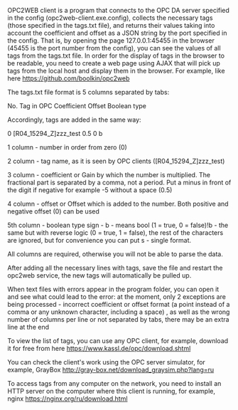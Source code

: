 OPC2WEB client is a program that connects to the OPC DA server specified in the config (opc2web-client.exe.config), collects the necessary tags (those specified in the tags.txt file), and returns their values ​​taking into account the coefficient and offset as a JSON string by the port specified in the config. That is, by opening the page 127.0.0.1:45455 in the browser (45455 is the port number from the config), you can see the values ​​of all tags from the tags.txt file. In order for the display of tags in the browser to be readable, you need to create a web page using AJAX that will pick up tags from the local host and display them in the browser. For example, like here https://github.com/boolkin/opc2web

The tags.txt file format is 5 columns separated by tabs:

No. Tag in OPC Coefficient Offset Boolean type


Accordingly, tags are added in the same way:

0 [R04_15294_Z]zzz_test 0.5 0 b


1 column - number in order from zero (0)

2 column - tag name, as it is seen by OPC clients ([R04_15294_Z]zzz_test)

3 column - coefficient or Gain by which the number is multiplied. The fractional part is separated by a comma, not a period. Put a minus in front of the digit if negative for example -5 without a space (0.5)

4 column - offset or Offset which is added to the number. Both positive and negative offset (0) can be used

5th column - boolean type sign - b - means bool (1 = true, 0 = false)!b - the same but with reverse logic (0 = true, 1 = false), the rest of the characters are ignored, but for convenience you can put s - single format.

All columns are required, otherwise you will not be able to parse the data.

After adding all the necessary lines with tags, save the file and restart the opc2web service, the new tags will automatically be pulled up.

When text files with errors appear in the program folder, you can open it and see what could lead to the error: at the moment, only 2 exceptions are being processed - incorrect coefficient or offset format (a point instead of a comma or any unknown character, including a space) , as well as the wrong number of columns per line or not separated by tabs, there may be an extra line at the end


To view the list of tags, you can use any OPC client, for example, download it for free from here https://www.kassl.de/opc/download.shtml

You can check the client's work using the OPC server simulator, for example, GrayBox http://gray-box.net/download_graysim.php?lang=ru

To access tags from any computer on the network, you need to install an HTTP server on the computer where this client is running, for example, nginx https://nginx.org/ru/download.html